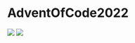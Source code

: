 # AdventOfCode2022

![](https://img.shields.io/badge/stars%20⭐-16-yellow) ![](https://img.shields.io/badge/days%20completed-8-red)
